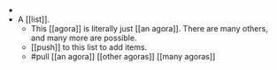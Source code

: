 -
- A [[list]].
  - This [[agora]] is literally just [[an agora]]. There are many others, and many more are possible.
  - [[push]] to this list to add items.
  - #pull [[an agora]] [[other agoras]] [[many agoras]]
